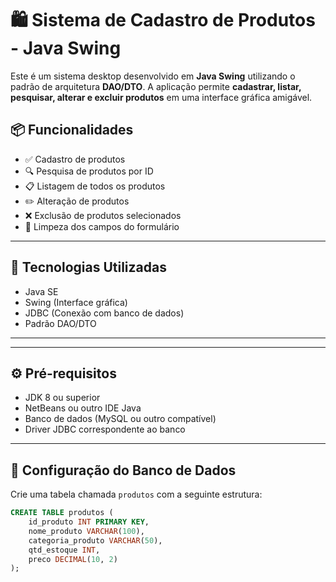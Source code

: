 # 🛍️ Sistema de Cadastro de Produtos - Java Swing

Este é um sistema desktop desenvolvido em **Java Swing** utilizando o padrão de arquitetura **DAO/DTO**. A aplicação permite **cadastrar, listar, pesquisar, alterar e excluir produtos** em uma interface gráfica amigável.

## 📦 Funcionalidades

- ✅ Cadastro de produtos
- 🔍 Pesquisa de produtos por ID
- 📋 Listagem de todos os produtos
- ✏️ Alteração de produtos
- ❌ Exclusão de produtos selecionados
- 🧹 Limpeza dos campos do formulário

---

## 🧱 Tecnologias Utilizadas

- Java SE
- Swing (Interface gráfica)
- JDBC (Conexão com banco de dados)
- Padrão DAO/DTO

---


---

## ⚙️ Pré-requisitos

- JDK 8 ou superior
- NetBeans ou outro IDE Java
- Banco de dados (MySQL ou outro compatível)
- Driver JDBC correspondente ao banco

---

## 🔧 Configuração do Banco de Dados

Crie uma tabela chamada `produtos` com a seguinte estrutura:

```sql
CREATE TABLE produtos (
    id_produto INT PRIMARY KEY,
    nome_produto VARCHAR(100),
    categoria_produto VARCHAR(50),
    qtd_estoque INT,
    preco DECIMAL(10, 2)
);


